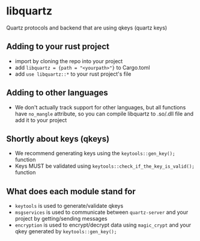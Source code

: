# libquartz
Quartz protocols and backend that are using qkeys (quartz keys)


## Adding to your rust project
* import by cloning the repo into your project
* add ```libquartz = {path = "<yourpath>"}``` to Cargo.toml
* add ```use libquartz::*``` to your rust project's file


## Adding to other languages
* We don't actually track support for other languages, but all functions have ```no_mangle``` attribute, so you can compile libquartz to .so/.dll file and add it to your project

## Shortly about keys (qkeys)
* We recommend generating keys using the ```keytools::gen_key();``` function
* Keys MUST be validated using ```keytools::check_if_the_key_is_valid();``` function

## What does each module stand for
* ```keytools``` is used to generate/validate qkeys
* ```msgservices``` is used to communicate between ```quartz-server``` and your project by getting/sending messages
* ```encryption``` is used to encrypt/decrypt data using ```magic_crypt``` and your qkey generated by ```keytools::gen_key();```
